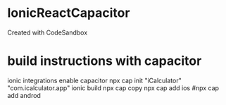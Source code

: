 # IonicReactCapacitor
Created with CodeSandbox
# build instructions with capacitor
ionic integrations enable capacitor
npx cap init "iCalculator" "com.icalculator.app"
ionic build
npx cap copy
npx cap add ios
#npx cap add androd
